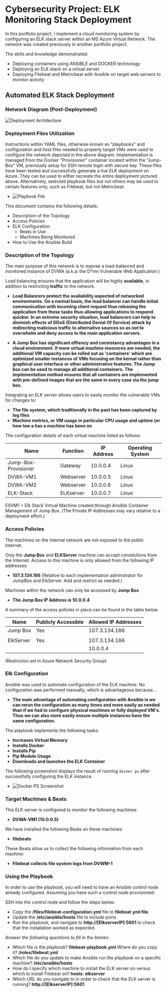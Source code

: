# Cybersecurity Project: ELK Monitoring Stack Deployment
In this portfolio project, I implement a cloud monitoring system by configuring an ELK stack server within an MS Azure Virtual Network.
The network was created previously in another portfolio project.

The skills and knowledge demonstrated:
- Deploying containers using ANSIBLE and DOCKER technology
- Deploying an ELK stack on a virtual server
- Deploying Filebeat and Metricbeat with Ansible on target web servers to monitor activity

## Automated ELK Stack Deployment


### Network Diagram (Post-Deployment)
![Deployment Architecture](./diagrams/ElkArchitecture.jpg)

### Deployment Files Utilization
Instructions within YAML files, otherwise known as "playbooks" and configuration and host files needed to properly target VMs were used to configure the network depicted in the above diagram.  Implementation is managed from the Docker "Provisioner" container located within the "Jump-Box" VM, previously setup for SSH remote login with secure key.  These files have been tested and successfully generate a live ELK deployment on Azure. They can be used to either recreate the entire deployment pictured above. Alternatively, selected playbook files but not others may be used to certain features only, such as Filebeat, but not Metricbeat.

- ![Playbook File](./ansible/filebeat-playbook.yml)

This document contains the following details:
- Description of the Topology
- Access Policies
- ELK Configuration
  - Beats in Use
  - Machines Being Monitored
- How to Use the Ansible Build


### Description of the Topology

The main purpose of this network is to expose a load-balanced and monitored instance of DVWA (a.k.a: the D*mn Vulnerable Web Application.)

Load balancing ensures that the application will be highly **available**, in addition to restricting **traffic** to the network.


- **Load Balancers protect the availability aspected of networked environments. On a normal basis, the load balancer can handle initial communication with incoming client request thus releasing the application from these tasks thus allowing applications to respond quicker.  In an extreme security situation, load balancers can help to diminish effects of DDoS (Distributed Denial Of Service) attack by redirecting malicious traffic to alternative sources so as not to overwhelm and deny access to the main application servers.** 

- **A Jump Box has significant effiency and consistancy advantages in a cloud environment.  If more virtual machine resources are needed, the additional VM capacity can be rolled out as 'containers' which are optimized smaller instances of VMs focusing on the kernal rather than graphical user interface or other administrative features.  The Jump box can be used to manage all additional containers.  The implementation method ensures that all containers are implemented with pre-defined images that are the same in every case via the jump box.**

Integrating an ELK server allows users to easily monitor the vulnerable VMs for changes to:
- **The file system, which traditionally in the past has been captured by log files**
- **Machine metrics, or VM usage in particular CPU usage and uptime (or how low a has a machine has been on**


The configuration details of each virtual machine listed as follows:

|         Name         | Function  | IP Address | Operating System |
|----------------------|-----------|------------|------------------|
| Jump-Box-Provisioner | Gateway   | 10.0.0.4   | Linux            |
| DVWA-VM1             | Webserver | 10.0.0.5   | Linux            |
| DVWA-VM2             | Webserver | 10.0.0.6   | Linux            |
| ELK-Stack            | ELKserver | 10.0.0.7   | Linux            |

ESVM1 = Elk Stack Virtual Machine created through Ansible Container Management of Jump Box.
(The Private IP Addresses may vary relative to a deployment effort.)


### Access Policies

The machines on the internal network are not exposed to the public Internet. 

Only the **Jump Box** and **ELKServer** machine can accept connections from the Internet. Access to this machine is only allowed from the following IP addresses:
- **107.3.134.166** (Relative to each implementation adminstrator for JumpBox and ElkServer.  Add and restrict as needed.)

Machines within the network can only be accessed by **Jump Box**.
- **The Jump Box IP Address is 10.0.0.4**

A summary of the access policies in place can be found in the table below.

| Name     | Publicly Accessible | Allowed IP Addresses |
|----------|---------------------|----------------------|
| Jump Box | Yes                 | 107.3.134.166        |
|          |                     |                      |
| ElkServer| Yes                 | 107.3.134.166        |
|          |                     |  10.0.0.4            |

(Restriction set in Azure Network Security Group)

### Elk Configuration

Ansible was used to automate configuration of the ELK machine. No configuration was performed manually, which is advantageous because...
- **The main advantage of automating configuration with Ansible is we can rerun the configuration as many times and more easily as needed than if we had to configure physical machines or fully deployed VM's.  Thus we can also more easily ensure multiple instances have the same configuration.**

The playbook implements the following tasks:
- **Increases Virtual Memory**
- **Installs Docker**
- **Installs Pip**
- **Pip Module Usage**
- **Downloads and launches the ELK Container**

The following screenshot displays the result of running `docker ps` after successfully configuring the ELK instance.

- ![Docker PS Screenshot](./diagrams/docker_ps_output.png)

### Target Machines & Beats
This ELK server is configured to monitor the following machines:
- **DVWA-VM1 (10.0.0.5)**

We have installed the following Beats on these machines:
- **filebeats**

These Beats allow us to collect the following information from each machine:
- **Filebeat collects file system logs from DVWM-1**

### Using the Playbook
In order to use the playbook, you will need to have an Ansible control node already configured. Assuming you have such a control node provisioned: 

SSH into the control node and follow the steps below:
- Copy the **/files/filebeat-configuration.yml** file to **filebeat.yml file**.
- Update the **/etc/ansible/hosts** file to include ports
- Run the playbook, and navigate to **http://[ElkserverIP]:5601** to check that the installation worked as expected.

_Answer the following questions to fill in the blanks:_
- Which file is the playbook? **filebeat-playbook.yml** Where do you copy it? **/roles/filebeat.yml**
- Which file do you update to make Ansible run the playbook on a specific machine? **/etc/ansible/hosts**
- How do I specify which machine to install the ELK server on versus which to install Filebeat on? **hosts: elkserver**
- Which URL do you navigate to in order to check that the ELK server is running? **http://[ElkserverIP]:5601**
